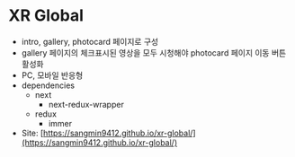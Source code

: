 # XR Global
- intro, gallery, photocard 페이지로 구성
- gallery 페이지의 체크표시된 영상을 모두 시청해야 photocard 페이지 이동 버튼 활성화
- PC, 모바일 반응형
- dependencies
  - next
    - next-redux-wrapper
  - redux
    - immer
- Site: [https://sangmin9412.github.io/xr-global/](https://sangmin9412.github.io/xr-global/)